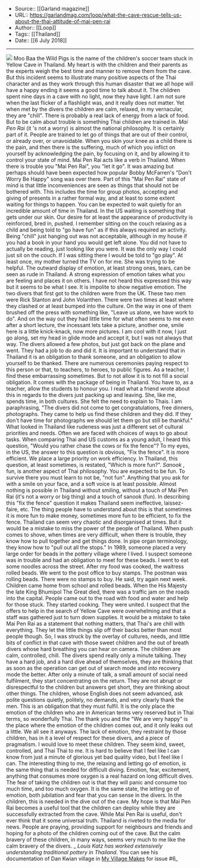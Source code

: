 ﻿
  * Source:: [[Garland magazine]]
  * URL:: https://garlandmag.com/loop/what-the-cave-rescue-tells-us-about-the-thai-attitude-of-mai-pen-rai
  * Author:: [[Loop]]
  * Tags:: [[Thailand]]
  * Date:: [[6 July 2018]]


* * *
[![](https://garlandmag.com/wp-content/uploads/2018/07/FishermanDSCN4966-large-1024x768.jpg)](https://garlandmag.com/wp-content/uploads/2018/07/FishermanDSCN4966-large.jpg)
Moo Baa the Wild Pigs is the name of the children's soccer team stuck in Yellow Cave in Thailand. My heart is with the children and their parents as the experts weigh the best time and manner to remove them from the cave.
But this incident seems to illustrate many positive aspects of the Thai character and as they work through this human disaster that we all hope will have a happy ending it seems a good time to talk about it.
The children spent nine days in a cave with no light, now they have light. I am not sure when the last flicker of a flashlight was, and it really does not matter. Yet when met by the divers the children are calm, relaxed, in my vernacular, they are "chill". There is probably a real lack of energy from a lack of food. But to be calm about trouble is something Thai children are trained in. _Mai Pen Rai_ (it 's not a worry) is almost the national philosophy. It is certainly part of it. People are trained to let go of things that are out of their control, or already over, or unavoidable. When you skin your knee as a child there is the pain, and then there is the suffering, much of which you inflict on yourself by acknowledging the pain, by focusing on it, and by allowing it to control your state of mind. Mai Pen Rai acts like a verb in Thailand. When there is trouble you "Mai Pen Rai", you "let it go". It was amazing but perhaps should have been expected how popular Bobby McFarren's "Don't Worry Be Happy" song was over there.
Part of this "Mai Pen Rai" state of mind is that little inconveniences are seen as things that should not be bothered with. This includes the time for group photos, accepting and giving of presents in a rather formal way, and at least to some extent waiting for things to happen. You can be expected to wait quietly for an incredible amount of time in Thailand. In the US waiting is something that gets under our skin. Our desire for at least the appearance of productivity is reinforced, bred in, pushed. I remember sitting on the couch relaxing as a child and being told to "go have fun" as if this always required an activity. Being "chill" just hanging out was not acceptable, although in my house if you had a book in your hand you would get left alone. You did not have to actually be reading, just looking like you were. It was the only way I could just sit on the couch. If I was sitting there I would be told to "go play". At least once, my mother turned the TV on for me. She was trying to be helpful.
The outward display of emotion, at least strong ones, tears, can be seen as rude in Thailand. A strong expression of emotion takes what you are feeling and places it on others. I have not heard this expressed this way but it seems to be what I see. It is impolite to show negative emotion.
The two divers that first got to the children were from the UK. These two men were Rick Stanton and John Volanthen. There were two times at least where they clashed or at least bumped into the culture. On the way in one of them brushed off the press with something like, "Leave us alone, we have work to do". And on the way out they had little time for what often seems to me even after a short lecture, the incessant lets take a picture, another one, smile here is a little knick-knack, now more pictures. I am cool with it now, I just go along, set my head in glide mode and accept it, but I was not always that way. The divers allowed a few photos, but just got back on the plane and went. They had a job to do and did it.
It is important to understand that in Thailand it is an obligation to thank someone, and an obligation to allow yourself to be thanked. There are numerous ceremonies paying respect to this person or that, to teachers, to heroes, to public figures. As a teacher, I find these embarrassing sometimes. But to not allow it is to not fill a social obligation. It comes with the package of being in Thailand. You have to, as a teacher, allow the students to honour you.
I read what a friend wrote about this in regards to the divers just packing up and leaving. She, like me, spends time, in both cultures. She felt the need to explain to Thais. I am paraphrasing, "The divers did not come to get congratulations, free dinners, photographs. They came to help us find these children and they did. If they don't have time for photographs we should let them go but still be thankful." What looked in Thailand like rudeness was just a different set of cultural priorities and needs.
Often we are faced with choices of ways to go about tasks. When comparing Thai and US customs as a young adult, I heard this question, "Would you rather chase the cows or fix the fence"? To my eyes, in the US, the answer to this question is obvious, "Fix the fence". It is more efficient. We place a large priority on work efficiency. In Thailand, this question, at least sometimes, is restated, "Which is more fun?". _Sanook_ , fun, is another aspect of Thai philosophy. You are expected to be fun. To survive there you must learn to not be, "not fun". Anything that you ask for with a smile on your face, and a soft voice is at least possible. Almost nothing is possible in Thailand without smiling, without a touch of Mai Pen Rai (it's not a worry or big thing) and a touch of sanook (fun).
In describing this "fix the fence" question it makes Thailand seem ineffective, laissez-faire, etc. The thing people have to understand about this is that sometimes it is more fun to make money, sometimes more fun to be efficient, to fix the fence. Thailand can seem very chaotic and disorganised at times. But it would be a mistake to miss the power of the people of Thailand. When push comes to shove, when times are very difficult, when there is trouble, they know how to pull together and get things done. In pipe organ terminology, they know how to "pull out all the stops."
In 1989, someone placed a very large order for beads in the pottery village where I lived. I suspect someone was in trouble and had an obligation to meet for these beads. I went to eat some noodles across the street. After my food was cooked, the waitress rolled beads. We went to the post office to buy stamps. The postman was rolling beads. There were no stamps to buy. He said, try again next week. Children came home from school and rolled beads. When the His Majesty the late King Bhumipol The Great died, there was a traffic jam on the roads into the capital. People came out to the road with food and water and help for those stuck. They started cooking. They were united. I suspect that the offers to help in the search of Yellow Cave were overwhelming and that a staff was gathered just to turn down supplies. It would be a mistake to take Mai Pen Rai as a statement that nothing matters, that Thai's are chill with everything. They let the little things slip off their backs better than most people though.
So, I was struck by the overlay of cultures, needs, and little bits of conflict in that cave with those sweet children and the out of breath divers whose hard breathing you can hear on camera. The children are calm, controlled, chill. The divers spend really only a minute talking. They have a hard job, and a hard dive ahead of themselves, they are thinking that as soon as the operation can get out of search mode and into recovery mode the better. After only a minute of talk, a small amount of social need fulfilment, they start concentrating on the return. They are not abrupt or disrespectful to the children but answers get short, they are thinking about other things.
The children, whose English does not seem advanced, ask polite questions quietly, politely, no demands, and very clearly thank the men. This is an obligation that they must fulfil. It is the only place the emotion of the children who are in American terms very reserved but in Thai terms, so wonderfully Thai. The thank you and the "We are very happy" is the place where the emotion of the children comes out, and it only leaks out a little. We all see it anyways. The lack of emotion, they restraint by those children, has in it a level of respect for these divers, and a piece of pragmatism. I would love to meet these children. They seem kind, sweet, controlled, and Thai Thai to me. It is hard to believe that I feel like I can know from just a minute of glorious yet bad quality video, but I feel like I can.
The interesting thing to me, the relaxing and letting go of emotion, is the same thing that is needed for difficult diving. Emotion, fear, excitement, anything that consumes more oxygen is a real hazard on long difficult dives. The fear of taking the children out is that they will panic and consume too much time, and too much oxygen. It is the same state, the letting go of emotion, both jubilation and fear that you can sense in the divers. In the children, this is needed in the dive out of the cave. My hope is that Mai Pen Rai becomes a useful tool that the children can deploy while they are successfully extracted from the cave. While Mai Pen Rai is useful, don't ever think that it some universal truth. Thailand is riveted to the media for news. People are praying, providing support for neighbours and friends and hoping for a photo of the children coming out of the cave. But the calm bravery of these children, in many ways, seems very much to me like the calm bravery of the divers.
 _ _Louis Katz has worked extensively understanding traditional pottery in Thailand_. You can see his documentation of Dan Kwian village in [My Village Makes](https://garlandmag.com/article/my-village-makes/#louis) for issue #6_
